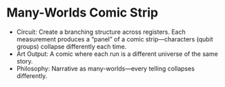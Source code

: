 # Many-Worlds Comic Strip

- Circuit: Create a branching structure across registers. Each measurement produces a “panel” of a comic strip—characters (qubit groups) collapse differently each time.
- Art Output: A comic where each run is a different universe of the same story.
- Philosophy: Narrative as many-worlds—every telling collapses differently.
